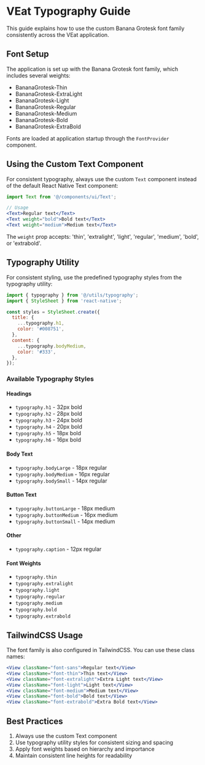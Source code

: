 # VEat Typography Guide

This guide explains how to use the custom Banana Grotesk font family consistently across the VEat application.

## Font Setup

The application is set up with the Banana Grotesk font family, which includes several weights:

- BananaGrotesk-Thin
- BananaGrotesk-ExtraLight
- BananaGrotesk-Light
- BananaGrotesk-Regular
- BananaGrotesk-Medium
- BananaGrotesk-Bold
- BananaGrotesk-ExtraBold

Fonts are loaded at application startup through the `FontProvider` component.

## Using the Custom Text Component

For consistent typography, always use the custom `Text` component instead of the default React Native Text component:

```jsx
import Text from '@/components/ui/Text';

// Usage
<Text>Regular text</Text>
<Text weight="bold">Bold text</Text>
<Text weight="medium">Medium text</Text>
```

The `weight` prop accepts: 'thin', 'extralight', 'light', 'regular', 'medium', 'bold', or 'extrabold'.

## Typography Utility

For consistent styling, use the predefined typography styles from the typography utility:

```jsx
import { typography } from '@/utils/typography';
import { StyleSheet } from 'react-native';

const styles = StyleSheet.create({
  title: {
    ...typography.h1,
    color: '#008751',
  },
  content: {
    ...typography.bodyMedium,
    color: '#333',
  },
});
```

### Available Typography Styles

#### Headings

- `typography.h1` - 32px bold
- `typography.h2` - 28px bold
- `typography.h3` - 24px bold
- `typography.h4` - 20px bold
- `typography.h5` - 18px bold
- `typography.h6` - 16px bold

#### Body Text

- `typography.bodyLarge` - 18px regular
- `typography.bodyMedium` - 16px regular
- `typography.bodySmall` - 14px regular

#### Button Text

- `typography.buttonLarge` - 18px medium
- `typography.buttonMedium` - 16px medium
- `typography.buttonSmall` - 14px medium

#### Other

- `typography.caption` - 12px regular

#### Font Weights

- `typography.thin`
- `typography.extralight`
- `typography.light`
- `typography.regular`
- `typography.medium`
- `typography.bold`
- `typography.extrabold`

## TailwindCSS Usage

The font family is also configured in TailwindCSS. You can use these class names:

```jsx
<View className="font-sans">Regular text</View>
<View className="font-thin">Thin text</View>
<View className="font-extralight">Extra Light text</View>
<View className="font-light">Light text</View>
<View className="font-medium">Medium text</View>
<View className="font-bold">Bold text</View>
<View className="font-extrabold">Extra Bold text</View>
```

## Best Practices

1. Always use the custom Text component
2. Use typography utility styles for consistent sizing and spacing
3. Apply font weights based on hierarchy and importance
4. Maintain consistent line heights for readability

